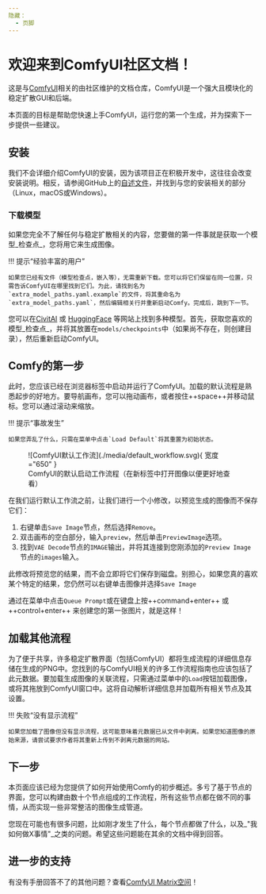 ```yaml
---
隐藏：
  - 页脚
---
```


# 欢迎来到ComfyUI社区文档！

这是与[ComfyUI](https://github.com/comfyanonymous/ComfyUI)相关的由社区维护的文档仓库，ComfyUI是一个强大且模块化的稳定扩散GUI和后端。

本页面的目标是帮助您快速上手ComfyUI，运行您的第一个生成，并为探索下一步提供一些建议。

## 安装

我们不会详细介绍ComfyUI的安装，因为该项目正在积极开发中，这往往会改变安装说明。相反，请参阅GitHub上的[自述文件](https://github.com/comfyanonymous/ComfyUI#installing)，并找到与您的安装相关的部分（Linux，macOS或Windows）。

### 下载模型

如果您完全不了解任何与稳定扩散相关的内容，您要做的第一件事就是获取一个模型_检查点_，您将用它来生成图像。

!!! 提示“经验丰富的用户”

    如果您已经有文件（模型检查点，嵌入等），无需重新下载。您可以将它们保留在同一位置，只需告诉ComfyUI在哪里找到它们。为此，请找到名为`extra_model_paths.yaml.example`的文件，将其重命名为`extra_model_paths.yaml`，然后编辑相关行并重新启动Comfy。完成后，跳到下一节。

您可以在[CivitAI](https://civitai.com/) 或 [HuggingFace](https://huggingface.co/models?other=stable-diffusion) 等网站上找到多种模型。首先，获取您喜欢的模型_检查点_，并将其放置在`models/checkpoints`中（如果尚不存在，则创建目录），然后重新启动ComfyUI。

## Comfy的第一步

此时，您应该已经在浏览器标签中启动并运行了ComfyUI。加载的默认流程是熟悉起步的好地方。要导航画布，您可以拖动画布，或者按住++space++并移动鼠标。您可以通过滚动来缩放。

!!! 提示“事故发生”

    如果您弄乱了什么，只需在菜单中点击`Load Default`将其重置为初始状态。

<figure markdown>
  ![ComfyUI默认工作流](./media/default_workflow.svg){ 宽度="650" }
  <figcaption>ComfyUI的默认启动工作流程（在新标签中打开图像以便更好地查看）</figcaption>
</figure>

在我们运行默认工作流之前，让我们进行一个小修改，以预览生成的图像而不保存它们：

1. 右键单击`Save Image`节点，然后选择`Remove`。
1. 双击画布的空白部分，输入`preview`，然后单击`PreviewImage`选项。
1. 找到`VAE Decode`节点的`IMAGE`输出，并将其连接到您刚添加的`Preview Image`节点的`images`输入。

此修改将预览您的结果，而不会立即将它们保存到磁盘。别担心，如果您真的喜欢某个特定的结果，您仍然可以右键单击图像并选择`Save Image`

通过在菜单中点击`Queue Prompt`或在键盘上按++command+enter++ 或 ++control+enter++ 来创建您的第一张图片，就是这样！

## 加载其他流程

为了便于共享，许多稳定扩散界面（包括ComfyUI）都将生成流程的详细信息存储在生成的PNG中。您找到的与ComfyUI相关的许多工作流程指南也应该包括了此元数据。要加载生成图像的关联流程，只需通过菜单中的`Load`按钮加载图像，或将其拖放到ComfyUI窗口中。这将自动解析详细信息并加载所有相关节点及其设置。

!!! 失败“没有显示流程”

    如果您加载了图像但没有显示流程，这可能意味着元数据已从文件中剥离。如果您知道图像的原始来源，请尝试要求作者将其重新上传到不剥离元数据的网站。

## 下一步
本页面应该已经为您提供了如何开始使用Comfy的初步概述。多亏了基于节点的界面，您可以构建由数十个节点组成的工作流程，所有这些节点都在做不同的事情，从而实现一些非常整洁的图像生成管道。

您现在可能也有很多问题，比如刚才发生了什么，每个节点都做了什么，以及_"我如何做X事情"_之类的问题。希望这些问题能在其余的文档中得到回答。

## 进一步的支持

有没有手册回答不了的其他问题？查看[ComfyUI Matrix空间](https://app.element.io/#/room/%23comfyui_space%3Amatrix.org)！
